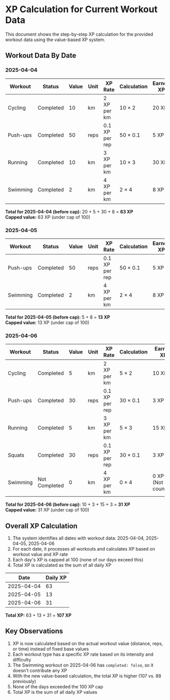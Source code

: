 # XP Calculation for Current Workout Data

This document shows the step-by-step XP calculation for the provided workout data using the value-based XP system.

## Workout Data By Date

### 2025-04-04

| Workout   | Status     | Value | Unit  | XP Rate       | Calculation | Earned XP           |
|-----------|------------|-------|-------|---------------|-------------|---------------------|
| Cycling   | Completed  | 10    | km    | 2 XP per km   | 10 × 2      | 20 XP               |
| Push-ups  | Completed  | 50    | reps  | 0.1 XP per rep| 50 × 0.1    | 5 XP                |
| Running   | Completed  | 10    | km    | 3 XP per km   | 10 × 3      | 30 XP               |
| Swimming  | Completed  | 2     | km    | 4 XP per km   | 2 × 4       | 8 XP                |

**Total for 2025-04-04 (before cap):** 20 + 5 + 30 + 8 = **63 XP**  
**Capped value:** 63 XP (under cap of 100)

### 2025-04-05

| Workout   | Status     | Value | Unit  | XP Rate       | Calculation | Earned XP           |
|-----------|------------|-------|-------|---------------|-------------|---------------------|
| Push-ups  | Completed  | 50    | reps  | 0.1 XP per rep| 50 × 0.1    | 5 XP                |
| Swimming  | Completed  | 2     | km    | 4 XP per km   | 2 × 4       | 8 XP                |

**Total for 2025-04-05 (before cap):** 5 + 8 = **13 XP**  
**Capped value:** 13 XP (under cap of 100)

### 2025-04-06

| Workout   | Status        | Value | Unit  | XP Rate       | Calculation | Earned XP           |
|-----------|---------------|-------|-------|---------------|-------------|---------------------|
| Cycling   | Completed     | 5     | km    | 2 XP per km   | 5 × 2       | 10 XP               |
| Push-ups  | Completed     | 30    | reps  | 0.1 XP per rep| 30 × 0.1    | 3 XP                |
| Running   | Completed     | 5     | km    | 3 XP per km   | 5 × 3       | 15 XP               |
| Squats    | Completed     | 30    | reps  | 0.1 XP per rep| 30 × 0.1    | 3 XP                |
| Swimming  | Not Completed | 0     | km    | 4 XP per km   | 0 × 4       | 0 XP (Not counted)  |

**Total for 2025-04-06 (before cap):** 10 + 3 + 15 + 3 = **31 XP**  
**Capped value:** 31 XP (under cap of 100)

## Overall XP Calculation

1. The system identifies all dates with workout data: 2025-04-04, 2025-04-05, 2025-04-06
2. For each date, it processes all workouts and calculates XP based on workout value and XP rate
3. Each day's XP is capped at 100 (none of our days exceed this)
4. Total XP is calculated as the sum of all daily XP

| Date | Daily XP |
|------|----------|
| 2025-04-04 | 63 |
| 2025-04-05 | 13 |
| 2025-04-06 | 31 |

**Total XP:** 63 + 13 + 31 = **107 XP**

## Key Observations

1. XP is now calculated based on the actual workout value (distance, reps, or time) instead of fixed base values
2. Each workout type has a specific XP rate based on its intensity and difficulty
3. The Swimming workout on 2025-04-06 has `completed: false`, so it doesn't contribute any XP
4. With the new value-based calculation, the total XP is higher (107 vs. 88 previously)
5. None of the days exceeded the 100 XP cap
6. Total XP is the sum of all daily XP values 